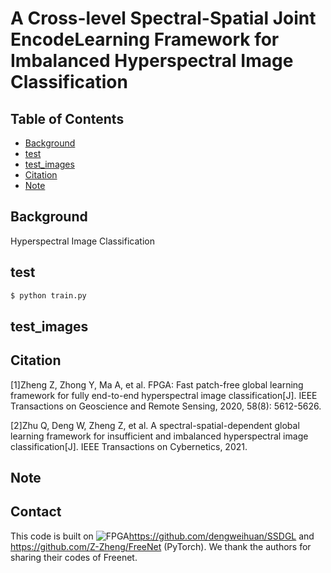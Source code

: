 # A Cross-level Spectral-Spatial Joint EncodeLearning Framework for Imbalanced Hyperspectral Image Classification
## Table of Contents

- [Background](#background)
- [test](#test)
- [test_images](#test_images)
- [Citation](#Citation)
- [Note](#Note)

## Background

Hyperspectral Image Classification

## test



```sh
$ python train.py
```

## test_images





## Citation

[1]Zheng Z, Zhong Y, Ma A, et al. FPGA: Fast patch-free global learning framework for fully end-to-end hyperspectral image classification[J]. 
IEEE Transactions on Geoscience and Remote Sensing, 2020, 58(8): 5612-5626.

[2]Zhu Q, Deng W, Zheng Z, et al. A spectral-spatial-dependent global learning framework for insufficient and imbalanced hyperspectral image classification[J]. 
IEEE Transactions on Cybernetics, 2021.


## Note


## Contact
 
This code is built on ![FPGA](https://github.com/dengweihuan/SSDGL)https://github.com/dengweihuan/SSDGL and https://github.com/Z-Zheng/FreeNet (PyTorch). We thank the authors for sharing their codes of Freenet.
